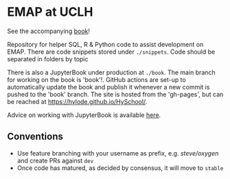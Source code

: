 # EMAP at UCLH

See the accompanying [book](https://hylode.github.io/HySchool/)!

Repository for helper SQL, R & Python code to assist development on EMAP.
There are code snippets stored under `./snippets`.
Code should be separated in folders by topic

There is also a JupyterBook under production at `./book`. The main branch for working on the book is 'book'!. GitHub actions are set-up to automatically update the book and publish it whenever a new commit is pushed to the 'book' branch. The site is hosted from the 'gh-pages', but can be reached at https://hylode.github.io/HySchool/.

Advice on working with JupyterBook is available [here](https://jupyterbook.org/intro.html).

## Conventions
- Use feature branching with your username as prefix, e.g. *steve/oxygen* and create PRs against `dev`
- Once code has matured, as decided by consensus, it will move to `stable`
